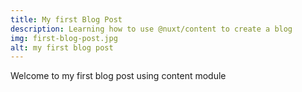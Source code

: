 ```yaml
---
title: My first Blog Post
description: Learning how to use @nuxt/content to create a blog
img: first-blog-post.jpg
alt: my first blog post
---
```



Welcome to my first blog post using content module